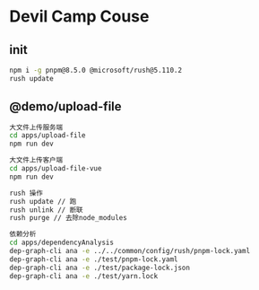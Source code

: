 # Devil Camp Couse

## init

``` bash
npm i -g pnpm@8.5.0 @microsoft/rush@5.110.2
rush update
```

## @demo/upload-file


``` bash
大文件上传服务端
cd apps/upload-file
npm run dev
```

``` bash
大文件上传客户端
cd apps/upload-file-vue
npm run dev
```

``` bash
rush 操作
rush update // 跑
rush unlink // 断联
rush purge // 去除node_modules
```

``` bash
依赖分析
cd apps/dependencyAnalysis
dep-graph-cli ana -e ../../common/config/rush/pnpm-lock.yaml
dep-graph-cli ana -e ./test/pnpm-lock.yaml
dep-graph-cli ana -e ./test/package-lock.json
dep-graph-cli ana -e ./test/yarn.lock
```